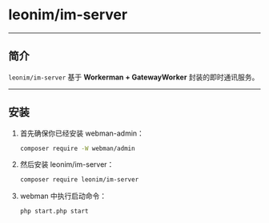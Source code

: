 # leonim/im-server 


---

## 简介
`leonim/im-server` 基于 **Workerman + GatewayWorker** 封装的即时通讯服务。 


---

## 安装

1. 首先确保你已经安装 webman-admin：

   ```bash
   composer require -W webman/admin  
   ```
   
2. 然后安装 leonim/im-server：

   ```bash
   composer require leonim/im-server
    ```
   
3. webman 中执行启动命令：
    ```bash
    php start.php start
    ```


